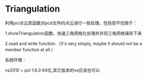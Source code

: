 # Triangulation
利用pcl点云库函数对pcd文件的点云进行一些处理，包括但不仅限于：

  1.showTriangulation函数，快速三角网格化处理并并将三角网格保存下来
  
  2.read and write function （it's very simply, maybe it should not be a member function at all.）

系统环境：

  vs2010 + pcl 1.6.0 64位,其它版本的vs应该也可以
